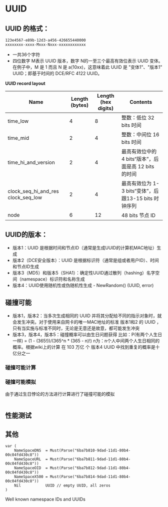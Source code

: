 # UUID
## UUID 的格式：
```
123e4567-e89b-12d3-a456-426655440000
xxxxxxxx-xxxx-Mxxx-Nxxx-xxxxxxxxxxxx
```
* 一共36个字符
* 四位数字 M表示 UUID 版本，数字 N的一至三个最高有效位表示 UUID 变体。在例子中，M 是 1 而且 N 是 a(10xx)，这意味着此 UUID 是 "变体1"、"版本1" UUID；即基于时间的 DCE/RFC 4122 UUID。

**UUID record layout**

|Name|Length (bytes)|Length (hex digits)|Contents|
|---|---|---|---|
|time_low|4|8|整数：低位 32 bits 时间|
|time_mid|2|4|整数：中间位 16 bits 时间|
|time_hi_and_version|2|4|最高有效位中的 4 bits“版本”，后面是高 12 bits 的时间|
|clock_seq_hi_and_res clock_seq_low|2|4|最高有效位为 1-3 bits“变体”，后跟13-15 bits 时钟序列|
|node|6|12|48 bits 节点 ID|

## UUID的版本：
* 版本1：UUID 是根据时间和节点ID（通常是生成UUID的计算机MAC地址）生成
* 版本2（DCE安全版本）：UUID 是根据标识符（通常是组或者用户ID）、时间和节点ID生成
* 版本3（MD5）和版本5（SHA1）：确定性UUID通过散列（hashing）名字空间（namespace）标识符和名称生成
* 版本4：UUID使用随机性或伪随机性生成 - NewRandom() (UUID, error)

## 碰撞可能
* 版本1，版本2：当多次生成相同的 UUID 并将其分配给不同的指示对象时，就会发生冲突。对于使用来自网卡的唯一MAC地址的标准 版本1和2 的 UUID ，只有当实施与标准不同时，无论是无意还是故意，都可能发生冲突
* 版本3，版本4，版本5：碰撞概率可以由生日问题获得 比如：P(有两个人生日一样) = (1 - (365!))/(365^n * (365 - n)!) n为：n个人中间两个人生日相同的概率。根据wiki上的计算 在 103 万亿 个 版本4  UUID 中找到重复的概率是十亿分之一 

### 碰撞可能计算

### 碰撞可能模拟
由于通过生日悖论的方法进行计算进行了碰撞可能的模拟

```python
```
## 性能测试

## 其他
```
var (
    NameSpaceDNS  = Must(Parse("6ba7b810-9dad-11d1-80b4-00c04fd430c8"))
    NameSpaceURL  = Must(Parse("6ba7b811-9dad-11d1-80b4-00c04fd430c8"))
    NameSpaceOID  = Must(Parse("6ba7b812-9dad-11d1-80b4-00c04fd430c8"))
    NameSpaceX500 = Must(Parse("6ba7b814-9dad-11d1-80b4-00c04fd430c8"))
    Nil           UUID // empty UUID, all zeros
)
```
Well known namespace IDs and UUIDs
